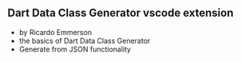 ## Dart Data Class Generator vscode extension

- by Ricardo Emmerson
- the basics of Dart Data Class Generator
- Generate from JSON functionality
